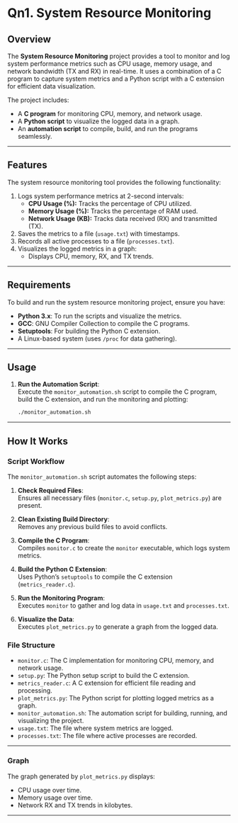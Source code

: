 # Qn1. System Resource Monitoring

## Overview

The **System Resource Monitoring** project provides a tool to monitor and log system performance metrics such as CPU usage, memory usage, and network bandwidth (TX and RX) in real-time. It uses a combination of a C program to capture system metrics and a Python script with a C extension for efficient data visualization.

The project includes:
- A **C program** for monitoring CPU, memory, and network usage.
- A **Python script** to visualize the logged data in a graph.
- An **automation script** to compile, build, and run the programs seamlessly.

---

## Features

The system resource monitoring tool provides the following functionality:
1. Logs system performance metrics at 2-second intervals:
   - **CPU Usage (%):** Tracks the percentage of CPU utilized.
   - **Memory Usage (%):** Tracks the percentage of RAM used.
   - **Network Usage (KB):** Tracks data received (RX) and transmitted (TX).
2. Saves the metrics to a file (`usage.txt`) with timestamps.
3. Records all active processes to a file (`processes.txt`).
4. Visualizes the logged metrics in a graph:
   - Displays CPU, memory, RX, and TX trends.

---

## Requirements

To build and run the system resource monitoring project, ensure you have:
- **Python 3.x**: To run the scripts and visualize the metrics.
- **GCC**: GNU Compiler Collection to compile the C programs.
- **Setuptools**: For building the Python C extension.
- A Linux-based system (uses `/proc` for data gathering).

---

## Usage

1. **Run the Automation Script**:  
   Execute the `monitor_automation.sh` script to compile the C program, build the C extension, and run the monitoring and plotting:
   ```bash
   ./monitor_automation.sh
   ```

---

## How It Works

### Script Workflow
The `monitor_automation.sh` script automates the following steps:
1. **Check Required Files**:  
   Ensures all necessary files (`monitor.c`, `setup.py`, `plot_metrics.py`) are present.

2. **Clean Existing Build Directory**:  
   Removes any previous build files to avoid conflicts.

3. **Compile the C Program**:  
   Compiles `monitor.c` to create the `monitor` executable, which logs system metrics.

4. **Build the Python C Extension**:  
   Uses Python’s `setuptools` to compile the C extension (`metrics_reader.c`).

5. **Run the Monitoring Program**:  
   Executes `monitor` to gather and log data in `usage.txt` and `processes.txt`.

6. **Visualize the Data**:  
   Executes `plot_metrics.py` to generate a graph from the logged data.

### File Structure
- `monitor.c`: The C implementation for monitoring CPU, memory, and network usage.
- `setup.py`: The Python setup script to build the C extension.
- `metrics_reader.c`: A C extension for efficient file reading and processing.
- `plot_metrics.py`: The Python script for plotting logged metrics as a graph.
- `monitor_automation.sh`: The automation script for building, running, and visualizing the project.
- `usage.txt`: The file where system metrics are logged.
- `processes.txt`: The file where active processes are recorded.

---


### **Graph**
The graph generated by `plot_metrics.py` displays:
- CPU usage over time.
- Memory usage over time.
- Network RX and TX trends in kilobytes.

---


